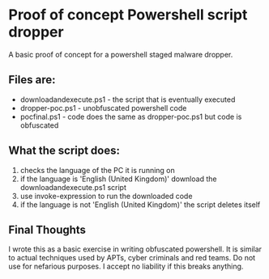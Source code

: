 # Proof of concept Powershell script dropper

A basic proof of concept for a powershell staged malware dropper.


## Files are:
* downloadandexecute.ps1 - the script that is eventually executed
* dropper-poc.ps1 - unobfuscated powershell code
* pocfinal.ps1 - code does the same as dropper-poc.ps1 but code is obfuscated

## What the script does:
1. checks the language of the PC it is running on
2. if the language is 'English (United Kingdom)' download the downloadandexecute.ps1 script
3. use invoke-expression to run the downloaded code
4. if the language is not 'English (United Kingdom)' the script deletes itself

## Final Thoughts
I wrote this as a basic exercise in writing obfuscated powershell. It is similar to actual techniques used by APTs, cyber criminals and red teams.
Do not use for nefarious purposes. I accept no liability if this breaks anything.
